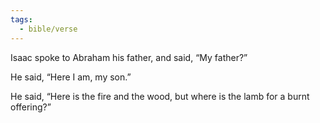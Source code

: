 ```yaml
---
tags:
  - bible/verse
---
```

Isaac spoke to Abraham his father, and said, “My father?”

He said, “Here I am, my son.”

He said, “Here is the fire and the wood, but where is the lamb for a burnt offering?”